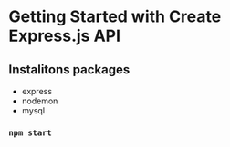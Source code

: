 # Getting Started with Create Express.js API
## Instalitons packages
- express
- nodemon
- mysql


### `npm start`


